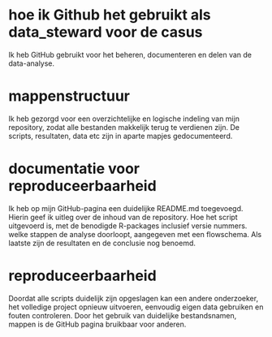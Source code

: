 # hoe ik Github het gebruikt als data_steward voor de casus

Ik heb GitHub gebruikt voor het beheren, documenteren en delen van de data-analyse. 

# mappenstructuur
Ik heb gezorgd voor een overzichtelijke en logische indeling van mijn repository, zodat alle bestanden makkelijk terug te verdienen zijn. 
De scripts, resultaten, data etc zijn in aparte mapjes gedocumenteerd. 

# documentatie voor reproduceerbaarheid

Ik heb op mijn GitHub-pagina een duidelijke README.md toegevoegd. Hierin geef ik uitleg over de inhoud van de repository. Hoe het script uitgevoerd is, met de benodigde R-packages inclusief versie nummers. 
welke stappen de analyse doorloopt, aangegeven met een flowschema. Als laatste zijn de resultaten en de conclusie nog benoemd. 

# reproduceerbaarheid

Doordat alle scripts duidelijk zijn opgeslagen kan een andere onderzoeker, het volledige project opnieuw uitvoeren, eenvoudig eigen data gebruiken en fouten controleren. 
Door het gebruik van duidelijke bestandsnamen, mappen is de GitHub pagina bruikbaar voor anderen. 
